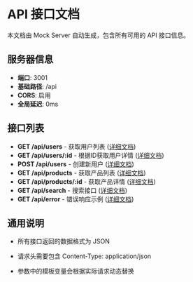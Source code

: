 # API 接口文档

本文档由 Mock Server 自动生成，包含所有可用的 API 接口信息。

## 服务器信息

- **端口**: 3001
- **基础路径**: /api
- **CORS**: 启用
- **全局延迟**: 0ms

## 接口列表

- **GET /api/users** - 获取用户列表 ([详细文档](get-users.md))
- **GET /api/users/:id** - 根据ID获取用户详情 ([详细文档](get-users-id.md))
- **POST /api/users** - 创建新用户 ([详细文档](post-users.md))
- **GET /api/products** - 获取产品列表 ([详细文档](get-products.md))
- **GET /api/products/:id** - 获取产品详情 ([详细文档](get-products-id.md))
- **GET /api/search** - 搜索接口 ([详细文档](get-search.md))
- **GET /api/error** - 错误响应示例 ([详细文档](get-error.md))

## 通用说明

- 所有接口返回的数据格式为 JSON

- 请求头需要包含 Content-Type: application/json

- 参数中的模板变量会根据实际请求动态替换
